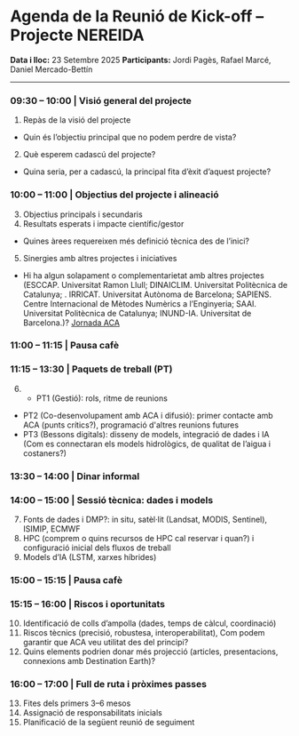 # **Agenda de la Reunió de Kick-off – Projecte NEREIDA**

**Data i lloc:** 23 Setembre 2025
**Participants:** Jordi Pagès, Rafael Marcé, Daniel Mercado-Bettín

---

### **09:30 – 10:00 | Visió general del projecte**

1. Repàs de la visió del projecte
  - Quin és l’objectiu principal que no podem perdre de vista?
2. Què esperem cadascú del projecte?
  - Quina seria, per a cadascú, la principal fita d’èxit d’aquest projecte?

### **10:00 – 11:00 | Objectius del projecte i alineació**

3. Objectius principals i secundaris
4. Resultats esperats i impacte científic/gestor
  - Quines àrees requereixen més definició tècnica des de l’inici?
5. Sinergies amb altres projectes i iniciatives
  - Hi ha algun solapament o complementarietat amb altres projectes (ESCCAP. Universitat Ramon Llull; DINAICLIM. Universitat Politècnica de Catalunya; . IRRICAT. Universitat Autònoma de Barcelona; SAPIENS. Centre Internacional de Mètodes Numèrics a l’Enginyeria; SAAI. Universitat Politècnica de Catalunya; INUND-IA. Universitat de Barcelona.)?
[Jornada ACA](https://aca.gencat.cat/web/.content/10_ACA/M_Campanyes_i_divulgacio/jornades-esdeveniments/PROGRAMA-JORNADA-RDI.pdf) 

### **11:00 – 11:15 | Pausa cafè**

### **11:15 – 13:30 | Paquets de treball (PT)**

6. - PT1 (Gestió): rols, ritme de reunions
- PT2 (Co-desenvolupament amb ACA i difusió): primer contacte amb ACA (punts crítics?), programació d'altres reunions futures
- PT3 (Bessons digitals): disseny de models, integració de dades i IA (Com es connectaran els models hidrològics, de qualitat de l’aigua i costaners?)

### **13:30 – 14:00 | Dinar informal**

### **14:00 – 15:00 | Sessió tècnica: dades i models**

7. Fonts de dades i DMP?: in situ, satèl·lit (Landsat, MODIS, Sentinel), ISIMIP, ECMWF
8. HPC (comprem o quins recursos de HPC cal reservar i quan?) i configuració inicial dels fluxos de treball
9. Models d’IA (LSTM, xarxes híbrides)

### **15:00 – 15:15 | Pausa cafè**

### **15:15 – 16:00 | Riscos i oportunitats**

10. Identificació de colls d’ampolla (dades, temps de càlcul, coordinació)
11. Riscos tècnics (precisió, robustesa, interoperabilitat), Com podem garantir que ACA veu utilitat des del principi?
12. Quins elements podrien donar més projecció (articles, presentacions, connexions amb Destination Earth)?

### **16:00 – 17:00 | Full de ruta i pròximes passes**

13. Fites dels primers 3–6 mesos
14. Assignació de responsabilitats inicials
15. Planificació de la següent reunió de seguiment

